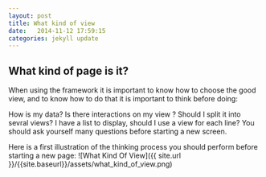 ```yaml
---
layout: post
title: What kind of view
date:   2014-11-12 17:59:15
categories: jekyll update
---
```

## What kind of page is it?

When using the framework it is important to know how to choose the good view, and to know how to do that it is important to think before doing:

How is my data?
Is there interactions on my view ?
Should I split it into sevral views?
I have a list to display, should I use a view for each line?
You should ask yourself many questions before starting a new screen.

Here is a first illustration of the thinking process you should perform before starting a new page:
![What Kind Of View]({{ site.url }}/{{site.baseurl}}/assets/what_kind_of_view.png)
